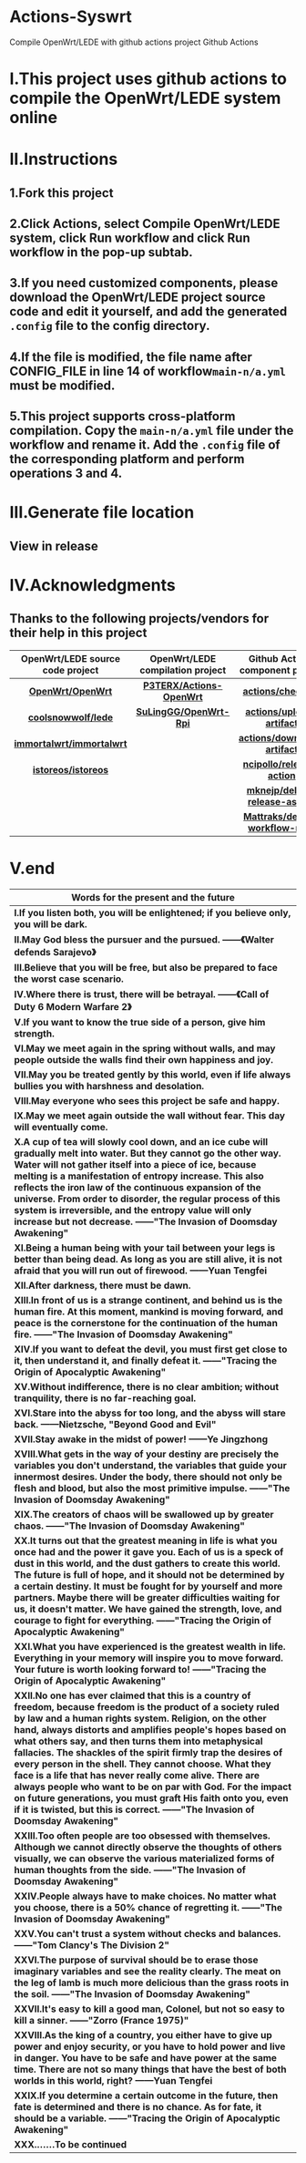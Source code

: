 # Actions-Syswrt
Compile OpenWrt/LEDE with github actions project Github Actions

# I.This project uses github actions to compile the OpenWrt/LEDE system online

# II.Instructions
## 1.Fork this project
## 2.Click Actions, select Compile OpenWrt/LEDE system, click Run workflow and click Run workflow in the pop-up subtab.
## 3.If you need customized components, please download the OpenWrt/LEDE project source code and edit it yourself, and add the generated `.config` file to the config directory.
## 4.If the file is modified, the file name after CONFIG_FILE in line 14 of workflow`main-n/a.yml` must be modified.
## 5.This project supports cross-platform compilation. Copy the `main-n/a.yml` file under the workflow and rename it. Add the `.config` file of the corresponding platform and perform operations 3 and 4.

# III.Generate file location
## View in release

# IV.Acknowledgments
## Thanks to the following projects/vendors for their help in this project
|**OpenWrt/LEDE source code project**|**OpenWrt/LEDE compilation project**|**Github Actions component project**|**Cloud service provider**|
|:-----------------------:|:----------------------:|:-----------------------:|:-------------:|
|**[OpenWrt/OpenWrt](https://github.com/openwrt/openwrt)**|**[P3TERX/Actions-OpenWrt](https://github.com/P3TERX/Actions-OpenWrt)**|**[actions/checkout](https://github.com/actions/checkout)**|**[github/actions](https://github.com/features/actions)**|
|**[coolsnowwolf/lede](https://github.com/coolsnowwolf/lede)**|**[SuLingGG/OpenWrt-Rpi](https://github.com/SuLingGG/OpenWrt-Rpi)**|**[actions/upload-artifact](https://github.com/actions/upload-artifact)**||
|**[immortalwrt/immortalwrt](https://github.com/immortalwrt/immortalwrt)**||**[actions/download-artifact](https://github.com/actions/download-artifact)**||
|**[istoreos/istoreos](https://github.com/istoreos/istoreos)**||**[ncipollo/release-action](https://github.com/ncipollo/release-action)**||
|||**[mknejp/delete-release-assets](https://github.com/mknejp/delete-release-assets)**||
|||**[Mattraks/delete-workflow-runs](https://github.com/Mattraks/delete-workflow-runs)**||

# V.end
|**Words for the present and the future**|
|----------|
|**I.If you listen both, you will be enlightened; if you believe only, you will be dark.**|
|**II.May God bless the pursuer and the pursued. ——《Walter defends Sarajevo》**|
|**III.Believe that you will be free, but also be prepared to face the worst case scenario.**|
|**IV.Where there is trust, there will be betrayal. ——《Call of Duty 6 Modern Warfare 2》**|
|**V.If you want to know the true side of a person, give him strength.**|
|**VI.May we meet again in the spring without walls, and may people outside the walls find their own happiness and joy.**|
|**VII.May you be treated gently by this world, even if life always bullies you with harshness and desolation.**|
|**VIII.May everyone who sees this project be safe and happy.**|
|**IX.May we meet again outside the wall without fear. This day will eventually come.**|
|**X.A cup of tea will slowly cool down, and an ice cube will gradually melt into water. But they cannot go the other way. Water will not gather itself into a piece of ice, because melting is a manifestation of entropy increase. This also reflects the iron law of the continuous expansion of the universe. From order to disorder, the regular process of this system is irreversible, and the entropy value will only increase but not decrease. ——"The Invasion of Doomsday Awakening"**|
|**XI.Being a human being with your tail between your legs is better than being dead. As long as you are still alive, it is not afraid that you will run out of firewood. ——Yuan Tengfei**|
|**XII.After darkness, there must be dawn.**|
|**XIII.In front of us is a strange continent, and behind us is the human fire. At this moment, mankind is moving forward, and peace is the cornerstone for the continuation of the human fire. ——"The Invasion of Doomsday Awakening"**|
|**XIV.If you want to defeat the devil, you must first get close to it, then understand it, and finally defeat it. ——"Tracing the Origin of Apocalyptic Awakening"**|
|**XV.Without indifference, there is no clear ambition; without tranquility, there is no far-reaching goal.**|
|**XVI.Stare into the abyss for too long, and the abyss will stare back. ——Nietzsche, "Beyond Good and Evil"**|
|**XVII.Stay awake in the midst of power! ——Ye Jingzhong**|
|**XVIII.What gets in the way of your destiny are precisely the variables you don't understand, the variables that guide your innermost desires. Under the body, there should not only be flesh and blood, but also the most primitive impulse. ——"The Invasion of Doomsday Awakening"**|
|**XIX.The creators of chaos will be swallowed up by greater chaos. ——"The Invasion of Doomsday Awakening"**|
|**XX.It turns out that the greatest meaning in life is what you once had and the power it gave you. Each of us is a speck of dust in this world, and the dust gathers to create this world. The future is full of hope, and it should not be determined by a certain destiny. It must be fought for by yourself and more partners. Maybe there will be greater difficulties waiting for us, it doesn't matter. We have gained the strength, love, and courage to fight for everything. ——"Tracing the Origin of Apocalyptic Awakening"**|
|**XXI.What you have experienced is the greatest wealth in life. Everything in your memory will inspire you to move forward. Your future is worth looking forward to! ——"Tracing the Origin of Apocalyptic Awakening"**|
|**XXII.No one has ever claimed that this is a country of freedom, because freedom is the product of a society ruled by law and a human rights system. Religion, on the other hand, always distorts and amplifies people's hopes based on what others say, and then turns them into metaphysical fallacies. The shackles of the spirit firmly trap the desires of every person in the shell. They cannot choose. What they face is a life that has never really come alive. There are always people who want to be on par with God. For the impact on future generations, you must graft His faith onto you, even if it is twisted, but this is correct. ——"The Invasion of Doomsday Awakening"**|
|**XXIII.Too often people are too obsessed with themselves. Although we cannot directly observe the thoughts of others visually, we can observe the various materialized forms of human thoughts from the side. ——"The Invasion of Doomsday Awakening"**|
|**XXIV.People always have to make choices. No matter what you choose, there is a 50% chance of regretting it. ——"The Invasion of Doomsday Awakening"**|
|**XXV.You can't trust a system without checks and balances. ——"Tom Clancy's The Division 2"**|
|**XXVI.The purpose of survival should be to erase those imaginary variables and see the reality clearly. The meat on the leg of lamb is much more delicious than the grass roots in the soil. ——"The Invasion of Doomsday Awakening"**|
|**XXVII.It's easy to kill a good man, Colonel, but not so easy to kill a sinner. ——"Zorro (France 1975)"**|
|**XXVIII.As the king of a country, you either have to give up power and enjoy security, or you have to hold power and live in danger. You have to be safe and have power at the same time. There are not so many things that have the best of both worlds in this world, right? ——Yuan Tengfei**|
|**XXIX.If you determine a certain outcome in the future, then fate is determined and there is no chance. As for fate, it should be a variable. ——"Tracing the Origin of Apocalyptic Awakening"**|
|**XXX.……To be continued**|
